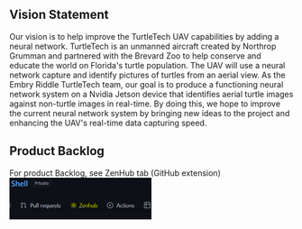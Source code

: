 ## Vision Statement
Our vision is to help improve the TurtleTech UAV capabilities by adding a neural network. TurtleTech is an unmanned aircraft created by Northrop Grumman and partnered with the Brevard Zoo to help conserve and educate the world on Florida's turtle population. The UAV will use a neural network capture and identify pictures of turtles from an aerial view. As the Embry Riddle TurtleTech team, our goal is to produce a functioning neural network system on a Nvidia Jetson device that identifies aerial turtle images against non-turtle images in real-time. By doing this, we hope to improve the current neural network system by bringing new ideas to the project and enhancing the UAV's real-time data capturing speed. 

## Product Backlog
For product Backlog, see ZenHub tab (GitHub extension) 
<img src="assets/images/zenhub_pointer.png" width=50% height=50%>